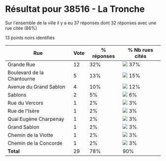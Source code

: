 # Résultat pour 38516 - La Tronche

Sur l'ensemble de la ville il y a eu 37 réponses dont 32 réponses avec une rue citée (86%)

13 points noirs identifiés

| Rue | Vote | % réponses | % Nb rues cités|
|-----|------|------------|----------------|
| Grande Rue | 12 | 32% | <img src="../../img/bar_37.gif" />&nbsp;37%|
| Boulevard de la Chantourne | 5 | 13% | <img src="../../img/bar_15.gif" />&nbsp;15%|
| Avenue du Grand Sablon | 4 | 10% | <img src="../../img/bar_12.gif" />&nbsp;12%|
| Sablons | 2 | 5% | <img src="../../img/bar_6.gif" />&nbsp;6%|
| Rue du Vercors | 1 | 2% | <img src="../../img/bar_3.gif" />&nbsp;3%|
| Rue de l'Isère | 1 | 2% | <img src="../../img/bar_3.gif" />&nbsp;3%|
| Quai Eugène Charpenay | 1 | 2% | <img src="../../img/bar_3.gif" />&nbsp;3%|
| Grand Sablon | 1 | 2% | <img src="../../img/bar_3.gif" />&nbsp;3%|
| Chemin de la Viotte | 1 | 2% | <img src="../../img/bar_3.gif" />&nbsp;3%|
| Chemin de la Concorde | 1 | 2% | <img src="../../img/bar_3.gif" />&nbsp;3%|
| **Total** | 29 | 78% | 90%|
